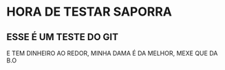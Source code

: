 # HORA DE TESTAR SAPORRA
## ESSE É UM TESTE DO GIT

E TEM DINHEIRO AO REDOR, MINHA DAMA É DA MELHOR, MEXE QUE DA B.O